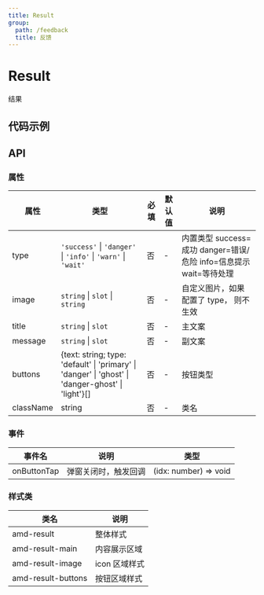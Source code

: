 ```yaml
---
title: Result
group:
  path: /feedback
  title: 反馈
---
```

          
# Result

结果

## 代码示例

<code src='../../demo/pages/Result'></code>

## API
    
### 属性
| 属性 | 类型 | 必填 | 默认值 | 说明 |
| -----|-----|-----|-----|----- |
| type | `'success'` &verbar; `'danger'` &verbar; `'info'` &verbar; `'warn'` &verbar; `'wait'` | 否 | - | 内置类型 success=成功 danger=错误/危险 info=信息提示 wait=等待处理 |
| image | `string` &verbar; `slot` &verbar; `string` | 否 | - | 自定义图片，如果配置了 type， 则不生效 |
| title | `string` &verbar; `slot` | 否 | - | 主文案 |
| message | `string` &verbar; `slot` | 否 | - | 副文案 |
| buttons | {text: string; type: 'default' &verbar; 'primary' &verbar; 'danger' &verbar; 'ghost' &verbar; 'danger-ghost' &verbar; 'light'}[] | 否 | - | 按钮类型 |
| className | string | 否 | - | 类名 |

### 事件

| 事件名 | 说明 | 类型 |
| -----|-----|-----|
| onButtonTap | 弹窗关闭时，触发回调 | (idx: number) => void |

### 样式类

| 类名 | 说明 |
| ----|----|
| amd-result | 整体样式 |
| amd-result-main | 内容展示区域 |
| amd-result-image | icon 区域样式 |
| amd-result-buttons | 按钮区域样式 |
